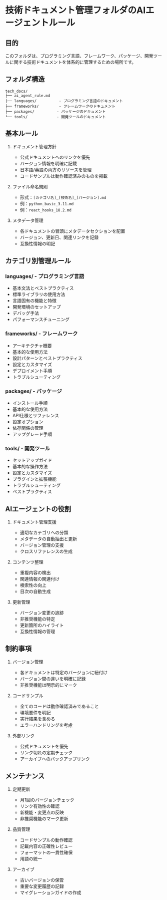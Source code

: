 # 技術ドキュメント管理フォルダのAIエージェントルール

## 目的
このフォルダは、プログラミング言語、フレームワーク、パッケージ、開発ツールに関する技術ドキュメントを体系的に管理するための場所です。

## フォルダ構造
```
tech_docs/
├── ai_agent_rule.md
├── languages/          - プログラミング言語のドキュメント
├── frameworks/         - フレームワークのドキュメント
├── packages/          - パッケージのドキュメント
└── tools/             - 開発ツールのドキュメント
```

## 基本ルール

1. ドキュメント管理方針
   - 公式ドキュメントへのリンクを優先
   - バージョン情報を明確に記載
   - 日本語/英語の両方のリソースを管理
   - コードサンプルは動作確認済みのものを掲載

2. ファイル命名規則
   - 形式：`[カテゴリ名]_[技術名]_[バージョン].md`
   - 例：`python_basic_3.11.md`
   - 例：`react_hooks_18.2.md`

3. メタデータ管理
   - 各ドキュメントの冒頭にメタデータセクションを配置
   - バージョン、更新日、関連リンクを記録
   - 互換性情報の明記

## カテゴリ別管理ルール

### languages/ - プログラミング言語
- 基本文法とベストプラクティス
- 標準ライブラリの使用方法
- 言語固有の機能と特徴
- 開発環境のセットアップ
- デバッグ手法
- パフォーマンスチューニング

### frameworks/ - フレームワーク
- アーキテクチャ概要
- 基本的な使用方法
- 設計パターンとベストプラクティス
- 設定とカスタマイズ
- デプロイメント手順
- トラブルシューティング

### packages/ - パッケージ
- インストール手順
- 基本的な使用方法
- API仕様とリファレンス
- 設定オプション
- 依存関係の管理
- アップグレード手順

### tools/ - 開発ツール
- セットアップガイド
- 基本的な操作方法
- 設定とカスタマイズ
- プラグインと拡張機能
- トラブルシューティング
- ベストプラクティス

## AIエージェントの役割

1. ドキュメント管理支援
   - 適切なカテゴリへの分類
   - メタデータの自動抽出と更新
   - バージョン管理の支援
   - クロスリファレンスの生成

2. コンテンツ整理
   - 重複内容の検出
   - 関連情報の関連付け
   - 検索性の向上
   - 目次の自動生成

3. 更新管理
   - バージョン変更の追跡
   - 非推奨機能の特定
   - 更新箇所のハイライト
   - 互換性情報の管理

## 制約事項

1. バージョン管理
   - 各ドキュメントは特定のバージョンに紐付け
   - バージョン間の違いを明確に記録
   - 非推奨機能は明示的にマーク

2. コードサンプル
   - 全てのコードは動作確認済みであること
   - 環境要件を明記
   - 実行結果を含める
   - エラーハンドリングを考慮

3. 外部リンク
   - 公式ドキュメントを優先
   - リンク切れの定期チェック
   - アーカイブへのバックアップリンク

## メンテナンス

1. 定期更新
   - 月1回のバージョンチェック
   - リンク有効性の確認
   - 新機能・変更点の反映
   - 非推奨機能のマーク更新

2. 品質管理
   - コードサンプルの動作確認
   - 記載内容の正確性レビュー
   - フォーマットの一貫性確保
   - 用語の統一

3. アーカイブ
   - 古いバージョンの保管
   - 重要な変更履歴の記録
   - マイグレーションガイドの作成